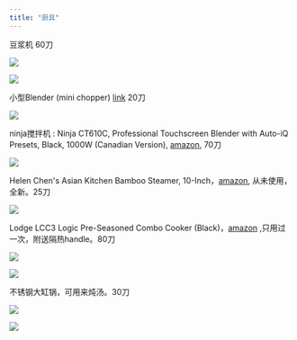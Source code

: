 ```yaml
---
title: "厨具"
---
```

豆浆机 60刀

![](/sell/pics/soybean.jpg)

![](/sell/pics/soybean2.jpg)

小型Blender (mini chopper) [link](https://www.presidentschoice.ca/product/pc-mini-chopper/21069585_EA) 20刀

![](/sell/pics/blender.jpg)

ninja搅拌机 : Ninja CT610C, Professional Touchscreen Blender with Auto-iQ Presets, Black, 1000W (Canadian Version), [amazon](https://www.amazon.ca/gp/product/B077ZJGYZ4/ref=ppx_yo_dt_b_search_asin_title?ie=UTF8&psc=1), 70刀

![](/sell/pics/ninja1.jpg)


Helen Chen's Asian Kitchen Bamboo Steamer, 10-Inch，[amazon](https://www.amazon.ca/dp/B000OFNL8Y?ref_=cm_sw_r_cp_ud_dp_NS2AE1C85J2SZ6P0C5NX), 从未使用，全新。25刀

![](/sell/pics/steamer.jpg)

Lodge LCC3 Logic Pre-Seasoned Combo Cooker (Black)，[amazon](https://www.amazon.ca/dp/B0009JKG9M?ref_=cm_sw_r_cp_ud_dp_5PQPQZXT3HEY66C9DHXC) ,只用过一次，附送隔热handle。80刀

![](/sell/pics/lodge.jpg)

![](/sell/pics/lodge2.jpg)

不锈钢大缸锅，可用来炖汤。30刀

![](/sell/pics/pot1.jpg)

![](/sell/pics/pot2.jpg)





